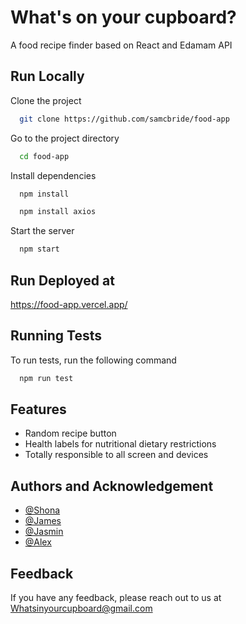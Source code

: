 
# What's on your cupboard?

A food recipe finder based on React and Edamam API


## Run Locally

Clone the project

```bash
  git clone https://github.com/samcbride/food-app
```

Go to the project directory

```bash
  cd food-app
```

Install dependencies

```bash
  npm install

  npm install axios
```

Start the server

```bash
  npm start
```

  
## Run Deployed at

https://food-app.vercel.app/

  
## Running Tests

To run tests, run the following command

```bash
  npm run test
```

  
## Features

- Random recipe button
- Health labels for nutritional dietary restrictions
- Totally responsible to all screen and devices


  
## Authors and Acknowledgement

- [@Shona](https://github.com/samcbride)
- [@James](https://github.com/JamesWoodhead1)
- [@Jasmin](https://github.com/jasminbateman)
- [@Alex](https://github.com/Alex-003)
## Feedback

If you have any feedback, please reach out to us at Whatsinyourcupboard@gmail.com

  